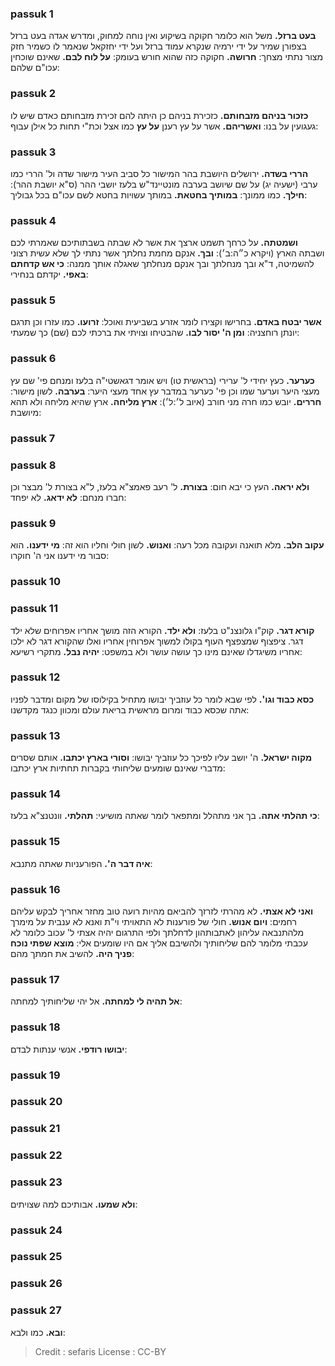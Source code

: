 
### passuk 1
<b>בעט ברזל.</b> משל הוא כלומר חקוקה בשיקוע ואין נוחה למחוק, ומדרש אגדה בעט ברזל בצפורן שמיר על ידי ירמיה שנקרא עמוד ברזל ועל ידי יחזקאל שנאמר לו כשמיר חזק מצור נתתי מצחך: 
<b>חרושה.</b> חקוקה כזה שהוא חורש בעומק:
<b>על לוח לבם.</b> שאינם שוכחין עכו"ם שלהם:

### passuk 2
<b>כזכור בניהם מזבחותם.</b> כזכירת בניהם כן היתה להם זכירת מזבחותם כאדם שיש לו געגועין על בנו:
<b>ואשריהם.</b> אשר על עץ רענן <b>על עץ</b> כמו אצל וכת"י תחות כל אילן עבוף:

### passuk 3
<b>הררי בשדה.</b> ירושלים היושבת בהר המישור כל סביב העיר מישור שדה ול' הררי כמו ערבי (ישעיה יג) על שם שיושב בערבה מונטיינד"ש בלעז יושבי ההר (ס"א יושבת ההר): 
<b>חילך.</b> כמו ממונך:
<b>במותיך בחטאת.</b> במותך עשויות בחטא לשם עכו"ם בכל גבוליך:

### passuk 4
<b>ושמטתה.</b> על כרחך תשמט ארצך את אשר לא שבתה בשבתותיכם שאמרתי לכם ושבתה הארץ (ויקרא כ״ה:ב׳):
<b>ובך.</b> אנקם מחמת נחלתך אשר נתתי לך שלא עשית רצוני להשמיטה, ד"א ובך מנחלתך ובך אנקם מנחלתך שאגלה אותך ממנה: 
<b>כי אש קדחתם באפי.</b> יקדתם בנחירי:

### passuk 5
<b>אשר יבטח באדם.</b> בחרישו וקצירו לומר אזרע בשביעית ואוכל:
<b>זרועו.</b> כמו עזרו וכן תרגם יונתן רוחצניה:
<b>ומן ה' יסור לבו.</b> שהבטיחו וצויתי את ברכתי לכם (שם) כך שמעתי:

### passuk 6
<b>כערער.</b> כעץ יחידי ל' ערירי (בראשית טו) ויש אומר דגאשטי"ה בלעז ומנחם פי' שם עץ מעצי היער וערער שמו וכן פי' כערער במדבר עץ אחד מעצי היער: 
<b>בערבה.</b> לשון מישור:
<b>חררים.</b> יובש כמו חרה מני חורב (איוב ל׳:ל׳):
<b>ארץ מליחה.</b> ארץ שהיא מליחה ולא תהא מיושבת:

### passuk 7

### passuk 8
<b>ולא יראה.</b> העץ כי יבא חום:
<b>בצורת.</b> ל' רעב פאמצ"א בלעז, ל"א בצורת ל' מבצר וכן חברו מנחם: 
<b>לא ידאג.</b> לא יפחד:

### passuk 9
<b>עקוב הלב.</b> מלא תואנה ועקובה מכל רעה:
<b>ואנוש.</b> לשון חולי וחליו הוא זה:
<b>מי ידענו.</b> הוא סבור מי ידענו אני ה' חוקרו:

### passuk 10

### passuk 11
<b>קורא דגר.</b> קוק"ו גלונצנ"ט בלעז: 
<b>ולא ילד.</b> הקורא הזה מושך אחריו אפרוחים שלא ילד דגר. ציפצוף שמצפצף העוף בקולו למשוך אפרוחין אחריו ואלו שהקורא דגר לא ילכו אחריו משיגדלו שאינם מינו כך עושה עושר ולא במשפט:
<b>יהיה נבל.</b> מתקרי רשיעא:

### passuk 12
<b>כסא כבוד וגו'.</b> לפי שבא לומר כל עוזביך יבושו מתחיל בקילוסו של מקום ומדבר לפניו אתה שכסא כבוד ומרום מראשית בריאת עולם ומכוון כנגד מקדשנו:

### passuk 13
<b>מקוה ישראל.</b> ה' יושב עליו לפיכך כל עוזביך יבושו:
<b>וסורי בארץ יכתבו.</b> אותם שסרים מדברי שאינם שומעים שליחותי בקברות תחתיות ארץ יכתבו:

### passuk 14
<b>כי תהלתי אתה.</b> בך אני מתהלל ומתפאר לומר שאתה מושיעי:
<b>תהלתי.</b> וונטנצ"א בלעז:

### passuk 15
<b>איה דבר ה'.</b> הפורעניות שאתה מתנבא:

### passuk 16
<b>ואני לא אצתי.</b> לא מהרתי לזרזך להביאם מהיות רועה טוב מחזר אחריך לבקש עליהם רחמים:
<b>ויום אנוש.</b> חולי של פורענות לא התאויתי וי"ת ואנא לא ענבית על מימרך מלהתנבאה עליהון לאתבותהון לדחלתך ולפי התרגום יהיה אצתי ל' עכוב כלומר לא עכבתי מלומר להם שליחותיך ולהשיבם אליך אם היו שומעים אלי: 
<b>מוצא שפתי נוכח פניך היה.</b> להשיב את חמתך מהם:

### passuk 17
<b>אל תהיה לי למחתה.</b> אל יהי שליחותיך למחתה:

### passuk 18
<b>יבושו רודפי.</b> אנשי ענתות לבדם:

### passuk 19

### passuk 20

### passuk 21

### passuk 22

### passuk 23
<b>ולא שמעו.</b> אבותיכם למה שצויתים:

### passuk 24

### passuk 25

### passuk 26

### passuk 27
<b>ובא.</b> כמו ולבא:

>Credit : sefaris
>License : CC-BY